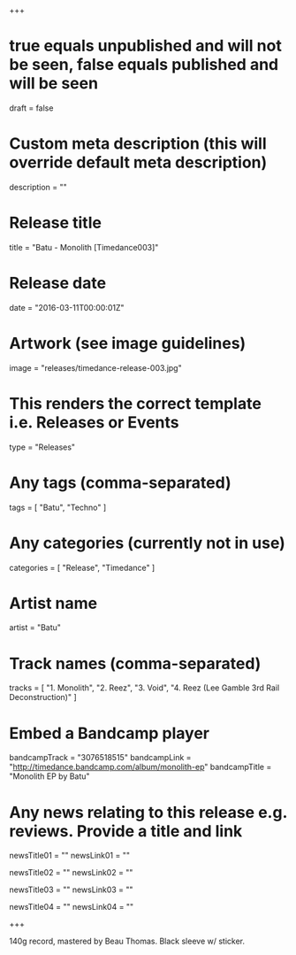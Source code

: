 +++

# true equals unpublished and will not be seen, false equals published and will be seen
draft = false

# Custom meta description (this will override default meta description)
description = ""

# Release title
title = "Batu - Monolith [Timedance003]"

# Release date
date = "2016-03-11T00:00:01Z"

# Artwork (see image guidelines)
image = "releases/timedance-release-003.jpg"

# This renders the correct template i.e. Releases or Events
type = "Releases"

# Any tags (comma-separated)
tags = [ 
	"Batu", 
	"Techno"
]

# Any categories (currently not in use)
categories = [ 
	"Release", 
	"Timedance" 
]

# Artist name
artist = "Batu"

# Track names (comma-separated)
tracks = [
	"1. Monolith",
	"2. Reez",
	"3. Void",
	"4. Reez (Lee Gamble 3rd Rail Deconstruction)"
]

# Embed a Bandcamp player
bandcampTrack = "3076518515"
bandcampLink = "http://timedance.bandcamp.com/album/monolith-ep"
bandcampTitle = "Monolith EP by Batu"

# Any news relating to this release e.g. reviews. Provide a title and link
newsTitle01 = ""
newsLink01 = ""

newsTitle02 = ""
newsLink02 = ""

newsTitle03 = ""
newsLink03 = ""

newsTitle04 = ""
newsLink04 = ""

+++

<!-- Provide a summary/statement below -->
140g record, mastered by Beau Thomas. Black sleeve w/ sticker.
